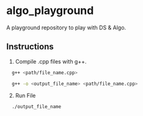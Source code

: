 # algo_playground

A playground repository to play with DS & Algo.

## Instructions

1. Compile .cpp files with g++.

```bash 
  g++ <path/file_name.cpp>
```

```sh
  g++ -o <output_file_name> <path/file_name.cpp>
```

2. Run File 

```sh
  ./output_file_name
```

